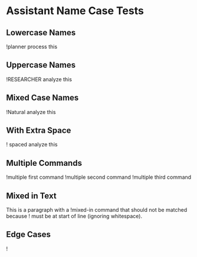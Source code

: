 # Assistant Name Case Tests

## Lowercase Names
!planner process this

## Uppercase Names
!RESEARCHER analyze this

## Mixed Case Names
!Natural analyze this


## With Extra Space
!  spaced   analyze this

## Multiple Commands
!multiple first command
!multiple second command
!multiple third command

## Mixed in Text
This is a paragraph with a !mixed-in command
that should not be matched because ! must be
at start of line (ignoring whitespace).

## Edge Cases
!
